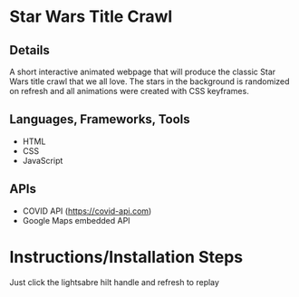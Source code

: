 # Star Wars Title Crawl

## Details
A short interactive animated webpage that will produce the classic Star Wars title crawl that we all love. The stars in the background is randomized on refresh and all animations were created with CSS keyframes.

## Languages, Frameworks, Tools
- HTML
- CSS
- JavaScript

## APIs
- COVID API (https://covid-api.com)
- Google Maps embedded API

# Instructions/Installation Steps

Just click the lightsabre hilt handle and refresh to replay
